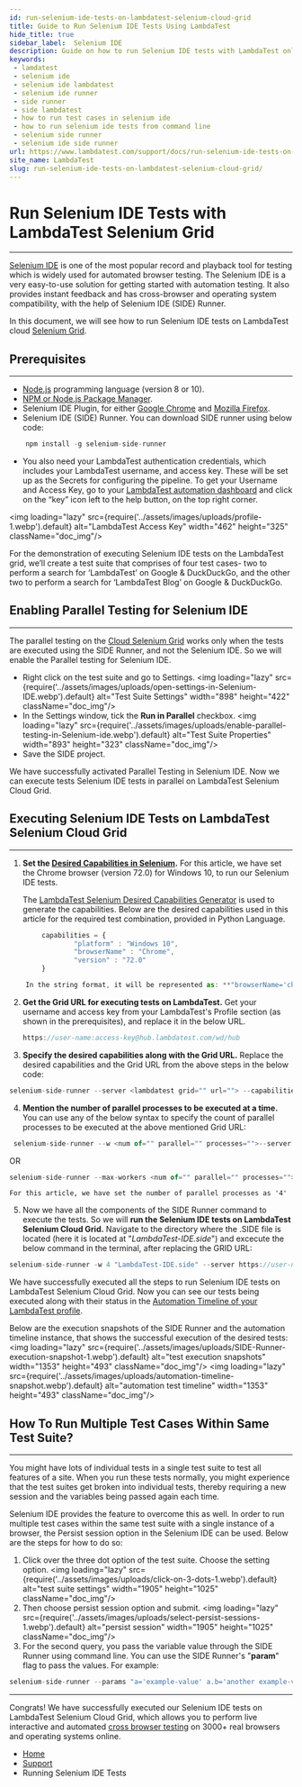 ```yaml
---
id: run-selenium-ide-tests-on-lambdatest-selenium-cloud-grid
title: Guide to Run Selenium IDE Tests Using LambdaTest
hide_title: true
sidebar_label:  Selenium IDE
description: Guide on how to run Selenium IDE tests with LambdaTest online Selenium automation grid, for testing on 3000+ real browsers & browser versions hosted on LambdaTest cloud servers.
keywords:
 - lamdatest
 - selenium ide
 - selenium ide lambdatest
 - selenium ide runner
 - side runner
 - side lambdatest
 - how to run test cases in selenium ide
 - how to run selenium ide tests from command line
 - selenium side runner
 - selenium ide side runner
url: https://www.lambdatest.com/support/docs/run-selenium-ide-tests-on-lambdatest-selenium-cloud-grid/
site_name: LambdaTest
slug: run-selenium-ide-tests-on-lambdatest-selenium-cloud-grid/
---
```


<script type="application/ld+json"
      dangerouslySetInnerHTML={{ __html: JSON.stringify({
       "@context": "https://schema.org",
        "@type": "BreadcrumbList",
        "itemListElement": [{
          "@type": "ListItem",
          "position": 1,
          "name": "LambdaTest",
          "item": "https://www.lambdatest.com"
        },{
          "@type": "ListItem",
          "position": 2,
          "name": "Support",
          "item": "https://www.lambdatest.com/support/docs/"
        },{
          "@type": "ListItem",
          "position": 3,
          "name": "Codeless Automation Tools",
          "item": "https://www.lambdatest.com/support/docs/integrations-with-codeless-automation-tools/"
        },{
          "@type": "ListItem",
          "position": 4,
          "name": "Running Selenium IDE Tests",
          "item": "https://www.lambdatest.com/support/docs/run-selenium-ide-tests-on-lambdatest-selenium-cloud-grid/"
        }]
      })
    }}
></script>

# Run Selenium IDE Tests with LambdaTest Selenium Grid
* * *
[Selenium IDE](https://www.lambdatest.com/blog/selenium-ide-what-is-it-why-is-it-must-for-every-qa/) is one of the most popular record and playback tool for testing which is widely used for automated browser testing. The Selenium IDE is a very easy-to-use solution for getting started with automation testing. It also provides instant feedback and has cross-browser and operating system compatibility, with the help of Selenium IDE (SIDE) Runner.

In this document, we will see how to run Selenium IDE tests on LambdaTest cloud [Selenium Grid](https://www.lambdatest.com/blog/why-selenium-grid-is-ideal-for-automated-browser-testing/).

## Prerequisites

* * *

*   [Node.js](https://nodejs.org/en/download/) programming language (version 8 or 10).
*   [NPM or Node.js Package Manager](https://www.npmjs.com/get-npm).
*   Selenium IDE Plugin, for either [Google Chrome](https://chrome.google.com/webstore/detail/selenium-ide/mooikfkahbdckldjjndioackbalphokd?hl=en) and [Mozilla Firefox](https://addons.mozilla.org/en-US/firefox/addon/selenium-ide/).
*   Selenium IDE (SIDE) Runner. You can download SIDE runner using below code:

```javascript
    npm install -g selenium-side-runner
```


*   You also need your LambdaTest authentication credentials, which includes your LambdaTest username, and access key. These will be set up as the Secrets for configuring the pipeline. To get your Username and Access Key, go to your [LambdaTest automation dashboard](https://automation.lambdatest.com/) and click on the “key” icon left to the help button, on the top right corner. 

<img loading="lazy" src={require('../assets/images/uploads/profile-1.webp').default} alt="LambdaTest Access Key" width="462" height="325" className="doc_img"/>

For the demonstration of executing Selenium IDE tests on the LambdaTest grid, we’ll create a test suite that comprises of four test cases- two to perform a search for ‘LambdaTest’ on Google & DuckDuckGo, and the other two to perform a search for ‘LambdaTest Blog’ on Google & DuckDuckGo.

## Enabling Parallel Testing for Selenium IDE

* * *

The parallel testing on the [Cloud Selenium Grid](https://www.lambdatest.com/selenium-automation) works only when the tests are executed using the SIDE Runner, and not the Selenium IDE. So we will enable the Parallel testing for Selenium IDE.

*   Right click on the test suite and go to Settings. <img loading="lazy" src={require('../assets/images/uploads/open-settings-in-Selenium-IDE.webp').default} alt="Test Suite Settings" width="898" height="422" className="doc_img"/>
*   In the Settings window, tick the **Run in Parallel** checkbox. <img loading="lazy" src={require('../assets/images/uploads/enable-parallel-testing-in-Selenium-ide.webp').default} alt="Test Suite Properties" width="893" height="323" className="doc_img"/>
*   Save the SIDE project.

We have successfully activated Parallel Testing in Selenium IDE. Now we can execute tests Selenium IDE tests in parallel on LambdaTest Selenium Cloud Grid.

## Executing Selenium IDE Tests on LambdaTest Selenium Cloud Grid

* * *

1.  **Set the [Desired Capabilities in Selenium](/docs/selenium-automation-capabilities/).** For this article, we have set the Chrome browser (version 72.0) for Windows 10, to run our Selenium IDE tests.

    The [LambdaTest Selenium Desired Capabilities Generator](https://www.lambdatest.com/capabilities-generator/) is used to generate the capabilities. Below are the desired capabilities used in this article for the required test combination, provided in Python Language.
```javascript
        capabilities = {
                "platform" : "Windows 10",
                "browserName" : "Chrome",
                "version" : "72.0"
        }
 ```       
```javascript
    In the string format, it will be represented as: **"browserName='chrome' version='72.0' platform='Windows 10'"**
```

2.  **Get the Grid URL for executing tests on LambdaTest.** Get your username and access key from your LambdaTest's Profile section (as shown in the prerequisites), and replace it in the below URL.

    ```javascript
    https://user-name:access-key@hub.lambdatest.com/wd/hub
    ```


3.  **Specify the desired capabilities along with the Grid URL.** Replace the desired capabilities and the Grid URL from the above steps in the below code:

```javascript
selenium-side-runner --server <lambdatest grid="" url=""> --capabilities </lambdatest>
```


4.  **Mention the number of parallel processes to be executed at a time.** You can use any of the below syntax to specify the count of parallel processes to be executed at the above mentioned Grid URL:
```javascript
 selenium-side-runner --w <num of="" parallel="" processes="">--server https://user-name:access-key@hub.lambdatest.com/wd/hub</num> 
```
OR

```javascript
selenium-side-runner --max-workers <num of="" parallel="" processes="">--server https://user-name:access-key@hub.lambdatest.com/wd/hub</num>
```    
        
    For this article, we have set the number of parallel processes as '4'

5.  Now we have all the components of the SIDE Runner command to execute the tests. So we will **run the Selenium IDE tests on LambdaTest Selenium Cloud Grid.** Navigate to the directory where the .SIDE file is located (here it is located at "_LambdaTest-IDE.side_") and excecute the below command in the terminal, after replacing the GRID URL:

```javascript
selenium-side-runner -w 4 "LambdaTest-IDE.side" --server https://user-name:acces-key@hub.lambdatest.com/wd/hub -c "browserName='chrome' version='72.0' platform='Windows 10'"
```


We have successfully executed all the steps to run Selenium IDE tests on LambdaTest Selenium Cloud Grid. Now you can see our tests being executed along with their status in the [Automation Timeline of your LambdaTest profile](https://automation.lambdatest.com/timeline).

Below are the execution snapshots of the SIDE Runner and the automation timeline instance, that shows the successful execution of the desired tests: <img loading="lazy" src={require('../assets/images/uploads/SIDE-Runner-execution-snapshot-1.webp').default} alt="test execution snapshots" width="1353" height="493" className="doc_img"/> <img loading="lazy" src={require('../assets/images/uploads/automation-timeline-snapshot.webp').default} alt="automation test timeline" width="1353" height="493" className="doc_img"/>

## How To Run Multiple Test Cases Within Same Test Suite?

* * *

You might have lots of individual tests in a single test suite to test all features of a site. When you run these tests normally, you might experience that the test suites get broken into individual tests, thereby requiring a new session and the variables being passed again each time.

Selenium IDE provides the feature to overcome this as well. In order to run multiple test cases within the same test suite with a single instance of a browser, the Persist session option in the Selenium IDE can be used. Below are the steps for how to do so:

1.  Click over the three dot option of the test suite. Choose the setting option. <img loading="lazy" src={require('../assets/images/uploads/click-on-3-dots-1.webp').default} alt="test suite settings" width="1905" height="1025"  className="doc_img"/>
2.  Then choose persist session option and submit. <img loading="lazy" src={require('../assets/images/uploads/select-persist-sessions-1.webp').default} alt="persist session" width="1905" height="1025" className="doc_img"/>
3.  For the second query, you pass the variable value through the SIDE Runner using command line. You can use the SIDE Runner's "**param**" flag to pass the values. For example:

```javascript
selenium-side-runner --params "a='example-value' a.b='another example-value' a.b.c=[1,2,3]" 
```


* * *

Congrats! We have successfully executed our Selenium IDE tests on LambdaTest Selenium Cloud Grid, which allows you to perform live interactive and automated [cross browser testing](https://www.lambdatest.com) on 3000+ real browsers and operating systems online.

<nav aria-label="breadcrumbs">
  <ul className="breadcrumbs">
    <li className="breadcrumbs__item">
      <a className="breadcrumbs__link" href="https://www.lambdatest.com">Home</a>
    </li>
    <li className="breadcrumbs__item">
      <a className="breadcrumbs__link" href="/docs/">Support</a>
    </li>
    <li className="breadcrumbs__item breadcrumbs__item--active">
      <span className="breadcrumbs__link">Running Selenium IDE Tests</span>
    </li>
  </ul>
</nav>